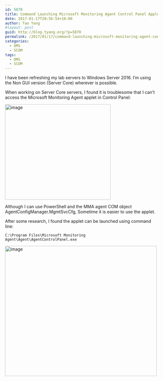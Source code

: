 ```yaml
---
id: 5870
title: Command Launching Microsoft Monitoring Agent Control Panel Applet
date: 2017-01-17T20:56:54+10:00
author: Tao Yang
#layout: post
guid: http://blog.tyang.org/?p=5870
permalink: /2017/01/17/command-launching-microsoft-monitoring-agent-control-panel-applet/
categories:
  - OMS
  - SCOM
tags:
  - OMS
  - SCOM
---
```

I have been refreshing my lab servers to Windows Server 2016. I’m using the Non GUI version (Server Core) wherever is possible.

When working on Server Core servers, I found it is troublesome that I can’t access the Microsoft Monitoring Agent applet in Control Panel:

<a href="http://blog.tyang.org/wp-content/uploads/2017/01/image-8.png"><img style="background-image: none; padding-top: 0px; padding-left: 0px; display: inline; padding-right: 0px; border: 0px;" title="image" src="http://blog.tyang.org/wp-content/uploads/2017/01/image_thumb-8.png" alt="image" width="348" height="314" border="0" /></a>

Although I can use PowerShell and the MMA agent COM object AgentConfigManager.MgmtSvcCfg, Sometime it is easier to use the applet.

After some research, I found the applet can be launched using command line:

```text
C:\Program Files\Microsoft Monitoring Agent\Agent\AgentControlPanel.exe
```

<a href="http://blog.tyang.org/wp-content/uploads/2017/01/image-9.png"><img style="background-image: none; padding-top: 0px; padding-left: 0px; display: inline; padding-right: 0px; border: 0px;" title="image" src="http://blog.tyang.org/wp-content/uploads/2017/01/image_thumb-9.png" alt="image" width="500" height="428" border="0" /></a>